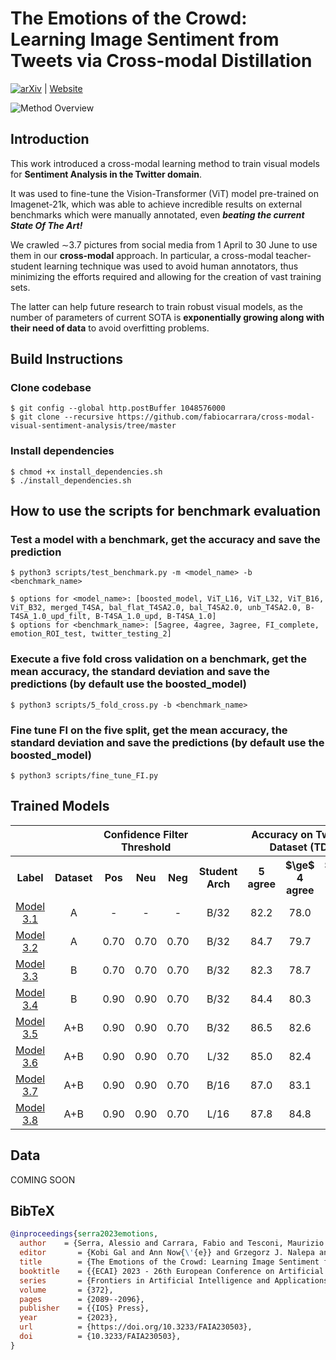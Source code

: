 # The Emotions of the Crowd: Learning Image Sentiment from Tweets via Cross-modal Distillation
[![arXiv](https://img.shields.io/badge/arXiv-2304.14942-b31b1b.svg)](https://arxiv.org/abs/2304.14942) | [Website](https://fabiocarrara.github.io/cross-modal-visual-sentiment-analysis/)

![Method Overview](https://fabiocarrara.github.io/cross-modal-visual-sentiment-analysis/static/images/overview.png)

## Introduction
This work introduced a cross-modal learning method to train visual models for **Sentiment Analysis in the Twitter domain**.

It was used to fine-tune the Vision-Transformer (ViT) model pre-trained on Imagenet-21k, which was able to achieve incredible results on external benchmarks which were manually annotated, even ***beating the current State Of The Art!***

We crawled ∼3.7 pictures from social media from 1 April to 30 June to use them in our **cross-modal** approach. In particular, a cross-modal teacher-student learning technique was used to avoid human annotators, thus minimizing the efforts required and allowing for the creation of vast training sets.

The latter can help future research to train robust visual models, as the number of parameters of current SOTA is **exponentially growing along with their need of data** to avoid overfitting problems.

## Build Instructions
### Clone codebase
    $ git config --global http.postBuffer 1048576000
    $ git clone --recursive https://github.com/fabiocarrara/cross-modal-visual-sentiment-analysis/tree/master
### Install dependencies 
    $ chmod +x install_dependencies.sh
    $ ./install_dependencies.sh

## How to use the scripts for benchmark evaluation
### Test a model with a benchmark, get the accuracy and save the prediction
    $ python3 scripts/test_benchmark.py -m <model_name> -b <benchmark_name>
    
    $ options for <model_name>: [boosted_model, ViT_L16, ViT_L32, ViT_B16, ViT_B32, merged_T4SA, bal_flat_T4SA2.0, bal_T4SA2.0, unb_T4SA2.0, B-T4SA_1.0_upd_filt, B-T4SA_1.0_upd, B-T4SA_1.0]
    $ options for <benchmark_name>: [5agree, 4agree, 3agree, FI_complete, emotion_ROI_test, twitter_testing_2] 

### Execute a five fold cross validation on a benchmark, get the mean accuracy, the standard deviation and save the predictions (by default use the boosted_model)
    $ python3 scripts/5_fold_cross.py -b <benchmark_name>

### Fine tune FI on the five split, get the mean accuracy, the standard deviation and save the predictions (by default use the boosted_model)
    $ python3 scripts/fine_tune_FI.py
    
## Trained Models

<table style="text-align: center;">
  <tr>
    <th colspan="2"></th>
    <th colspan="3">Confidence Filter Threshold</th>
    <th colspan="1"></th>
    <th colspan="3">Accuracy on Twitter Dataset (TD)</th>
  </tr>
  <tr>
    <th>Label</th>
    <th>Dataset</th>
    <th>Pos</th>
    <th>Neu</th>
    <th>Neg</th>
    <th>Student Arch</th>
    <th>5 agree</th>
    <th>$\ge$ 4 agree</th>
    <th>$\ge$ 3 agree</th>
  </tr>
  <tr>
    <td><a href="https://github.com/fabiocarrara/cross-modal-visual-sentiment-analysis/releases/download/v0.1.0/B-T4SA_1.0_upd.h5">Model 3.1</a></td>
    <td>A</td>
    <td>-</td>
    <td>-</td>
    <td>-</td>
    <td>B/32</td>
    <td>82.2</td>
    <td>78.0</td>
    <td>75.5</td>
  </tr>
  <tr>
    <td><a href="https://github.com/fabiocarrara/cross-modal-visual-sentiment-analysis/releases/download/v0.1.0/B-T4SA_1.0_upd_filt.h5">Model 3.2</a></td>
    <td>A</td>
    <td>0.70</td>
    <td>0.70</td>
    <td>0.70</td>
    <td>B/32</td>
    <td>84.7</td>
    <td>79.7</td>
    <td>76.6</td>
  </tr>
  <tr>
    <td><a href="https://github.com/fabiocarrara/cross-modal-visual-sentiment-analysis/releases/download/v0.1.0/bal_flat_T4SA2.0.h5">Model 3.3</a></td>
    <td>B</td>
    <td>0.70</td>
    <td>0.70</td>
    <td>0.70</td>
    <td>B/32</td>
    <td>82.3</td>
    <td>78.7</td>
    <td>75.3</td>
  </tr>
  <tr>
    <td><a href="https://github.com/fabiocarrara/cross-modal-visual-sentiment-analysis/releases/download/v0.1.0/bal_T4SA2.0.h5">Model 3.4</a></td>
    <td>B</td>
    <td>0.90</td>
    <td>0.90</td>
    <td>0.70</td>
    <td>B/32</td>
    <td>84.4</td>
    <td>80.3</td>
    <td>77.1</td>
  </tr>
  <tr>
    <td><a href="https://github.com/fabiocarrara/cross-modal-visual-sentiment-analysis/releases/download/v0.1.0/ViT_B32.h5">Model 3.5</a></td>
    <td>A+B</td>
    <td>0.90</td>
    <td>0.90</td>
    <td>0.70</td>
    <td>B/32</td>
    <td>86.5</td>
    <td>82.6</td>
    <td>78.9</td>
  </tr>
  <tr>
    <td><a href="https://github.com/fabiocarrara/cross-modal-visual-sentiment-analysis/releases/download/v0.1.0/ViT_L32.h5">Model 3.6</a></td>
    <td>A+B</td>
    <td>0.90</td>
    <td>0.90</td>
    <td>0.70</td>
    <td>L/32</td>
    <td>85.0</td>
    <td>82.4</td>
    <td>79.4</td>
  </tr>
  <tr>
    <td><a href="https://github.com/fabiocarrara/cross-modal-visual-sentiment-analysis/releases/download/v0.1.0/ViT_B16.h5">Model 3.7</a></td>
    <td>A+B</td>
    <td>0.90</td>
    <td>0.90</td>
    <td>0.70</td>
    <td>B/16</td>
    <td>87.0</td>
    <td>83.1</td>
    <td>79.4</td>
  </tr>
  <tr>
    <td><a href="https://github.com/fabiocarrara/cross-modal-visual-sentiment-analysis/releases/download/v0.1.0/ViT_L16.h5">Model 3.8</a></td>
    <td>A+B</td>
    <td>0.90</td>
    <td>0.90</td>
    <td>0.70</td>
    <td>L/16</td>
    <td>87.8</td>
    <td>84.8</td>
    <td>81.9</td>
  </tr>
</table>

## Data
COMING SOON

## BibTeX
```bibtex
@inproceedings{serra2023emotions,
  author    = {Serra, Alessio and Carrara, Fabio and Tesconi, Maurizio and Falchi, Fabrizio},
  editor       = {Kobi Gal and Ann Now{\'{e}} and Grzegorz J. Nalepa and Roy Fairstein and Roxana Radulescu},
  title        = {The Emotions of the Crowd: Learning Image Sentiment from Tweets via Cross-Modal Distillation},
  booktitle    = {{ECAI} 2023 - 26th European Conference on Artificial Intelligence, September 30 - October 4, 2023, Krak{\'{o}}w, Poland - Including 12th Conference on Prestigious Applications of Intelligent Systems ({PAIS} 2023)},
  series       = {Frontiers in Artificial Intelligence and Applications},
  volume       = {372},
  pages        = {2089--2096},
  publisher    = {{IOS} Press},
  year         = {2023},
  url          = {https://doi.org/10.3233/FAIA230503},
  doi          = {10.3233/FAIA230503},
}
```
